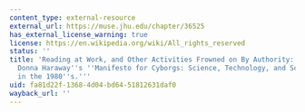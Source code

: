 ```yaml
---
content_type: external-resource
external_url: https://muse.jhu.edu/chapter/36525
has_external_license_warning: true
license: https://en.wikipedia.org/wiki/All_rights_reserved
status: ''
title: 'Reading at Work, and Other Activities Frowned on By Authority: A Reading on
  Donna Haraway''s ''Manifesto for Cyborgs: Science, Technology, and Socialist Feminism
  in the 1980''s.'''
uid: fa81d22f-1368-4d04-bd64-51812631daf0
wayback_url: ''
---
```

